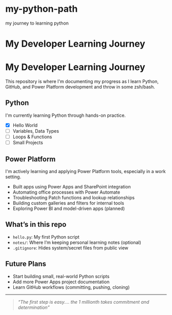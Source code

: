 # my-python-path
my journey to learning python
# My Developer Learning Journey

# My Developer Learning Journey

This repository is where I'm documenting my progress as I learn Python, GitHub, and Power Platform development and throw in some zsh/bash.

## Python

I'm currently learning Python through hands-on practice.

-  [x] Hello World
-  [ ] Variables, Data Types
-  [ ] Loops & Functions
-  [ ] Small Projects

##  Power Platform

I'm actively learning and applying Power Platform tools, especially in a work setting.

-  Built apps using Power Apps and SharePoint integration
-  Automating office processes with Power Automate
-  Troubleshooting Patch functions and lookup relationships
-  Building custom galleries and filters for internal tools
-  Exploring Power BI and model-driven apps (planned)

##  What’s in this repo

- `hello.py`: My first Python script
- `notes/`: Where I’m keeping personal learning notes (optional)
- `.gitignore`: Hides system/secret files from public view

##  Future Plans

- Start building small, real-world Python scripts
- Add more Power Apps project documentation
- Learn GitHub workflows (committing, pushing, cloning)

---

> *“The first step is easy.... the 1 millionth takes commitment and determination”*


